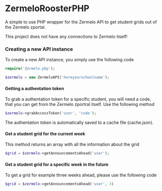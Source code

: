 # ZermeloRoosterPHP
A simple to use PHP wrapper for the Zermelo API to get student grids out of the Zermelo zportal.

This project does not have any connections to Zermelo itself!

### Creating a new API instance
To create a new API instance, you simply use the following code

```php
require('Zermelo.php');

$zermelo = new ZermeloAPI('hereyourschoolname');
```

#### Getting a authentation token
To grab a authentation token for a specific student, you will need a code, that you can get from the Zermelo zportral itself.
Use the following method

```php
$zermelo->grabAccessToken('user', 'code');
```
The authentation token is automatically saved to a cache file (cache.json).

#### Get a student grid for the current week

This method returns an array with all the information about the grid

```php
$grid = $zermelo->getAnnouncementsAhead('user');
```

#### Get a student grid for a specific week in the future

To get a grid for example three weeks ahead, please use the following code

```php
$grid = $zermelo->getAnnouncementsAhead('user', 3)
```
